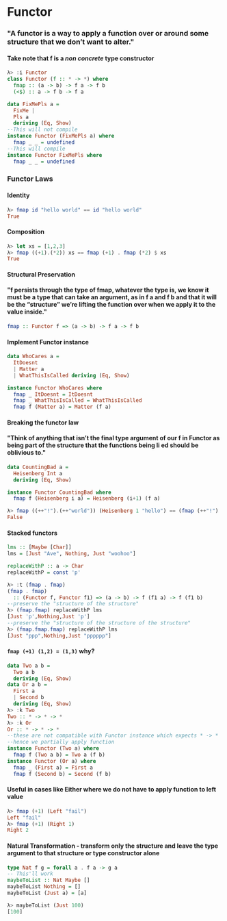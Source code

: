 # Functor

### "A functor is a way to apply a function over or around some structure that we don’t want to alter."

#### Take note that f is a *non concrete* type constructor
```haskell
λ> :i Functor
class Functor (f :: * -> *) where
  fmap :: (a -> b) -> f a -> f b
  (<$) :: a -> f b -> f a

data FixMePls a =
  FixMe |
  Pls a
  deriving (Eq, Show)
--This will not compile
instance Functor (FixMePls a) where
  fmap _ _ = undefined
--This will compile
instance Functor FixMePls where
  fmap _ _ = undefined
```

### Functor Laws

#### Identity
```haskell
λ> fmap id "hello world" == id "hello world"
True
```
#### Composition
```haskell
λ> let xs = [1,2,3]
λ> fmap ((+1).(*2)) xs == fmap (+1) . fmap (*2) $ xs
True
```

#### Structural Preservation
#### "f persists through the type of fmap, whatever the type is, we know it must be a type that can take an argument, as in f a and f b and that it will be the “structure” we’re lifting the function over when we apply it to the value inside."
```haskell
fmap :: Functor f => (a -> b) -> f a -> f b
```

#### Implement Functor instance
```haskell
data WhoCares a =
  ItDoesnt
  | Matter a
  | WhatThisIsCalled deriving (Eq, Show)

instance Functor WhoCares where
  fmap _ ItDoesnt = ItDoesnt
  fmap _ WhatThisIsCalled = WhatThisIsCalled
  fmap f (Matter a) = Matter (f a)
```
#### Breaking the functor law
#### "Think of anything that isn’t the final type argument of our f in Functor as being part of the structure that the functions being li ed should be oblivious to."
```haskell
data CountingBad a =
  Heisenberg Int a
  deriving (Eq, Show)

instance Functor CountingBad where
  fmap f (Heisenberg i a) = Heisenberg (i+1) (f a)

λ> fmap ((++"!").(++"world")) (Heisenberg 1 "hello") == (fmap (++"!") . fmap (++"world") $ (Heisenberg 1 "hello"))
False  
```

#### Stacked functors
```haskell
lms :: [Maybe [Char]]
lms = [Just "Ave", Nothing, Just "woohoo"]

replaceWithP :: a -> Char
replaceWithP = const 'p'

λ> :t (fmap . fmap)
(fmap . fmap)
  :: (Functor f, Functor f1) => (a -> b) -> f (f1 a) -> f (f1 b)
--preserve the "structure of the structure"
λ> (fmap.fmap) replaceWithP lms
[Just 'p',Nothing,Just 'p']
--preserve the "structure of the structure of the structure"
λ> (fmap.fmap.fmap) replaceWithP lms
[Just "ppp",Nothing,Just "pppppp"]
```

#### `fmap (+1) (1,2) = (1,3)` why?
```haskell
data Two a b =
  Two a b
  deriving (Eq, Show)
data Or a b =
  First a
  | Second b
  deriving (Eq, Show)
λ> :k Two
Two :: * -> * -> *
λ> :k Or
Or :: * -> * -> *  
--these are not compatible with Functor instance which expects * -> *
--hence we partially apply function
instance Functor (Two a) where
  fmap f (Two a b) = Two a (f b)
instance Functor (Or a) where
  fmap _ (First a) = First a
  fmap f (Second b) = Second (f b)
```
#### Useful in cases like Either where we do not have to apply function to left value
```haskell
λ> fmap (+1) (Left "fail")
Left "fail"
λ> fmap (+1) (Right 1)
Right 2
```

#### Natural Transformation - transform only the structure and leave the type argument to that structure or type constructor alone
```haskell
type Nat f g = forall a . f a -> g a
-- This'll work
maybeToList :: Nat Maybe []
maybeToList Nothing = []
maybeToList (Just a) = [a]

λ> maybeToList (Just 100)
[100]
```
